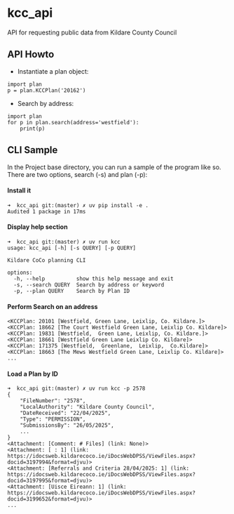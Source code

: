 # kcc_api
API for requesting public data from Kildare County Council

## API Howto
* Instantiate a plan object:

```
import plan
p = plan.KCCPlan('20162')
```

* Search by address:

```
import plan
for p in plan.search(address='westfield'):
    print(p)
```

## CLI Sample
In the Project base directory, you can run a sample of the program like so.
There are two options, search (-s) and plan (-p):


#### Install it
```
➜  kcc_api git:(master) ✗ uv pip install -e .
Audited 1 package in 17ms
```


#### Display help section
```
➜  kcc_api git:(master) ✗ uv run kcc
usage: kcc_api [-h] [-s QUERY] [-p QUERY]

Kildare CoCo planning CLI

options:
  -h, --help          show this help message and exit
  -s, --search QUERY  Search by address or keyword
  -p, --plan QUERY    Search by Plan ID
```


#### Perform Search on an address
```➜  kcc_api git:(master) ✗ uv run kcc -s westfield
<KCCPlan: 20101 [Westfield, Green Lane, Leixlip, Co. Kildare.]>
<KCCPlan: 18662 [The Court Westfield Green Lane, Leixlip Co. Kildare]>
<KCCPlan: 19831 [Westfield,  Green Lane, Leixlip, Co. Kildare.]>
<KCCPlan: 18661 [Westfield Green Lane Leixlip Co. Kildare]>
<KCCPlan: 171375 [Westfield,  Greenlane,  Leixlip,  Co.Kildare]>
<KCCPlan: 18663 [The Mews Westfield Green Lane, Leixlip Co. Kildare]>
...
```


#### Load a Plan by ID
```
➜  kcc_api git:(master) ✗ uv run kcc -p 2578
{
    "FileNumber": "2578",
    "LocalAuthority": "Kildare County Council",
    "DateReceived": "22/04/2025",
    "Type": "PERMISSION",
    "SubmissionsBy": "26/05/2025",
    ...
}
<Attachment: [Comment: # Files] (link: None)>
<Attachment: [ : 1] (link: https://idocsweb.kildarecoco.ie/iDocsWebDPSS/ViewFiles.aspx?docid=3197994&format=djvu)>
<Attachment: [Referrals and Criteria 28/04/2025: 1] (link: https://idocsweb.kildarecoco.ie/iDocsWebDPSS/ViewFiles.aspx?docid=3197995&format=djvu)>
<Attachment: [Uisce Eireann: 1] (link: https://idocsweb.kildarecoco.ie/iDocsWebDPSS/ViewFiles.aspx?docid=3199652&format=djvu)>
...
```
